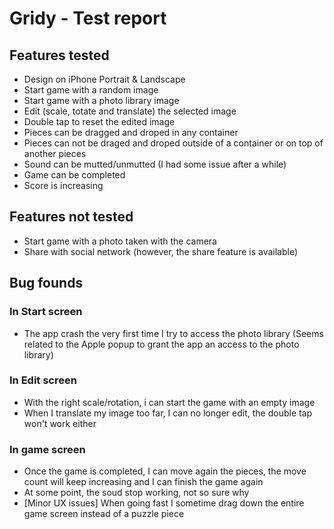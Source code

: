 # Gridy - Test report

## Features tested
- Design on iPhone Portrait & Landscape
- Start game with a random image
- Start game with a photo library image
- Edit (scale, totate and translate) the selected image
- Double tap to reset the edited image
- Pieces can be dragged and droped in any container
- Pieces can not be draged and droped outside of a container or on top of another pieces
- Sound can be mutted/unmutted (I had some issue after a while)
- Game can be completed
- Score is increasing

## Features not tested
- Start game with a photo taken with the camera
- Share with social network (however, the share feature is available)


## Bug founds
### In Start screen
- The app crash the very first time I try to access the photo library (Seems related to the Apple popup to grant the app an access to the photo library)

### In Edit screen
- With the right scale/rotation, i can start the game with an empty image
- When I translate my image too far, I can no longer edit, the double tap won't work either

### In game screen
- Once the game is completed, I can move again the pieces, the move count will keep increasing and I can finish the game again
- At some point, the soud stop working, not so sure why
- [Minor UX issues] When going fast I sometime drag down the entire game screen instead of a puzzle piece

